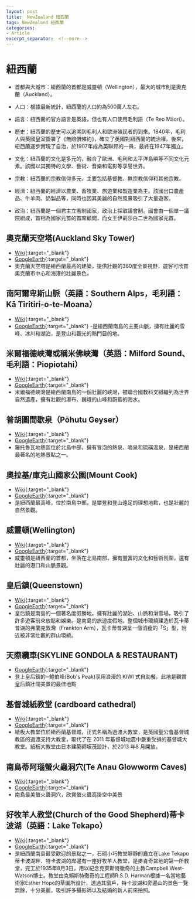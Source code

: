 ```yaml
---
layout: post
title:  NewZealand 紐西蘭
tags: NewZealand 紐西蘭 
categories:
- Article
excerpt_separator:  <!--more-->
---
```

# 紐西蘭
- 首都與大城市：紐西蘭的首都是威靈頓（Wellington），最大的城市則是奧克蘭（Auckland）。

- 人口：根據最新統計，紐西蘭的人口約為500萬人左右。

- 語言：紐西蘭的官方語言是英語，但也有人口使用毛利語（Te Reo Māori）。

- 歷史：紐西蘭的歷史可以追溯到毛利人和歐洲殖民者的到來。1840年，毛利人與英國皇室簽署了《無賠償條約》，確立了英國對紐西蘭的統治權。後來，紐西蘭逐步實現了自治，於1907年成為英聯邦的一員，最終在1947年獨立。

- 文化：紐西蘭的文化是多元的，融合了歐洲、毛利和太平洋島嶼等不同文化元素。該國以其獨特的文學、藝術、音樂和電影等享譽世界。

- 宗教：紐西蘭的宗教信仰多元，主要包括基督教、無宗教信仰和其他宗教。

- 經濟：紐西蘭的經濟以農業、畜牧業、旅遊業和製造業為主。該國出口農產品、牛羊肉、奶製品等，同時也因其美麗的自然風景吸引了大量遊客。

- 政治：紐西蘭是一個君主立憲制國家，政治上採取議會制。國會由一個單一議院組成，首相為國家元首的首席顧問，而女王伊莉莎白二世為國家元首。

## 奧克蘭天空塔(Auckland Sky Tower)
- [Wiki](https://zh.wikipedia.org/zh-tw/%E5%A4%A9%E7%A9%BA%E5%A1%94 "Wiki"){:target="_blank"} 
- [GoogleEarth](https://earth.google.com/web/search/Auckland+Sky+Tower/@-36.84850069,174.76220613,65.81326641a,893.02891678d,34.99999981y,1.25439897h,51.38397449t,0r/ "GoogleEarth"){:target="_blank"} 
- 奧克蘭天空塔是紐西蘭最高的建築，提供壯觀的360度全景視野，遊客可欣賞奧克蘭市中心和海港的壯麗景色。

## 南阿爾卑斯山脈（英語：Southern Alps，毛利語：Kā Tiritiri-o-te-Moana）
- [Wiki](https://zh.wikipedia.org/zh-tw/%E5%8D%97%E9%98%BF%E7%88%BE%E5%8D%91%E6%96%AF%E5%B1%B1%E8%84%88 "Wiki"){:target="_blank"} 
- [GoogleEarth](https://earth.google.com/web/search/Southern+Alps/@-43.49999945,170.5,1009.94286486a,3764.86415556d,34.99999984y,0h,0t,0r/ "GoogleEarth"){:target="_blank"} 
-是紐西蘭南島的主要山脈，擁有壯麗的雪峰、冰川和湖泊，是登山和觀光的熱門目的地。

## 米爾福德峽灣或稱米佛峽灣（英語：Milford Sound、毛利語：Piopiotahi）
- [Wiki](https://zh.wikipedia.org/zh-tw/%E7%B1%B3%E7%88%BE%E7%A6%8F%E5%BE%B7%E5%B3%BD%E7%81%A3 "Wiki"){:target="_blank"} 
- [GoogleEarth](https://earth.google.com/web/search/Milford+Sound/@-44.62330404,167.85433618,634.70812484a,33096.65739201d,34.99999997y,0h,0t,0r/ "GoogleEarth"){:target="_blank"} 
- 米爾福德峽灣是紐西蘭南島的一個壯麗的峽灣，被聯合國教科文組織列為世界自然遺產，擁有壯觀的瀑布、巍峨的山峰和蔚藍的海水。

## 普胡圖間歇泉（Pōhutu Geyser）
- [Wiki](https://en.wikipedia.org/wiki/P%C5%8Dhutu_Geyser "Wiki"){:target="_blank"} 
- [GoogleEarth](https://earth.google.com/web/search/Rotorua+Geothermal+Area/@-38.1634255,176.2540341,300.12806442a,809.5618911d,34.99999996y,0h,0t,0r/ "GoogleEarth"){:target="_blank"} 
- 羅托魯瓦地熱區位於北島中部，擁有冒泡的熱泉、噴泉和硫磺溫泉，是紐西蘭最著名的地熱景點之一。

## 奧拉基/庫克山國家公園(Mount Cook)
- [Wiki](https://zh.wikipedia.org/zh-tw/%E5%A5%A7%E6%8B%89%E5%9F%BA/%E5%BA%AB%E5%85%8B%E5%B1%B1%E5%9C%8B%E5%AE%B6%E5%85%AC%E5%9C%92 "Wiki"){:target="_blank"} 
- [GoogleEarth](https://earth.google.com/web/search/Mount+Cook/@-43.6004858,170.28175762,2299.94180633a,25111.02500559d,35y,0h,0t,0r/ "GoogleEarth"){:target="_blank"} 
- 是紐西蘭最高峰，位於南島中部，是攀登和登山遠足的理想地點，也是壯麗的自然景觀。

## 威靈頓(Wellington)
- [Wiki](https://zh.wikipedia.org/zh-tw/%E6%83%A0%E7%81%B5%E9%A1%BF "Wiki"){:target="_blank"} 
- [GoogleEarth](https://earth.google.com/web/search/Wellington/@-41.25296012,174.75425752,208.01375927a,69919.13675192d,34.99999977y,0h,0t,0r/ "GoogleEarth"){:target="_blank"} 
- 威靈頓是紐西蘭的首都，坐落在北島南部，擁有豐富的文化和藝術氛圍，還有壯麗的港口和山脈景觀。

## 皇后鎮(Queenstown)
- [Wiki](https://zh.wikipedia.org/zh-tw/%E7%9A%87%E5%90%8E%E9%95%87_(%E6%96%B0%E8%A5%BF%E5%85%B0) "Wiki"){:target="_blank"} 
- [GoogleEarth](https://earth.google.com/web/search/Queenstown/@-44.99684591,168.69979875,910.0139133a,32895.87315078d,34.99999931y,0h,0t,0r/ "GoogleEarth"){:target="_blank"} 
- 皇后鎮是南島的一個著名度假勝地，擁有壯麗的湖泊、山脈和滑雪場，吸引了許多遊客前來放鬆和娛樂。是南島的旅遊度假地。整個城市環繞建造於瓦卡蒂普湖的弗蘭克敦灣（Frankton Arm），瓦卡蒂普湖呈一個消瘦的「S」型，附近被非常壯觀的群山環繞。

## 天際纜車(SKYLINE GONDOLA & RESTAURANT)
- [GoogleEarth](https://earth.google.com/web/search/SKYLINE+GONDOLA+%26+RESTAURANT/@-45.02845699,168.65617973,354.12066015a,611.56288512d,35y,0h,0t,0r/ "GoogleEarth"){:target="_blank"} 
- 登上皇后鎮的─鮑伯峰(Bob's Peak)享用浪漫的 KIWI 式自助餐。此地是觀賞皇后鎮壯闊美景的最佳地點

## 基督城紙教堂 (cardboard cathedral)
- [Wiki](https://en.wikipedia.org/wiki/Cardboard_Cathedral "Wiki"){:target="_blank"} 
- [GoogleEarth](https://earth.google.com/web/search/%e7%b4%90%e8%a5%bf%e8%98%ad+%e5%9f%ba%e7%9d%a3%e5%9f%8e+%e7%b4%99%e6%95%99%e5%a0%82/@-43.53246488,172.64325535,8.90500813a,197.08248811d,35y,-175.14580227h,72.89800384t,0r/ "GoogleEarth"){:target="_blank"} 
- 紙板大教堂位於紐西蘭基督城，正式名稱為過渡大教堂，是英國聖公會基督城教區的過渡支持大教堂，取代了在 2011 年基督城地震中嚴重受損的基督城大教堂。紙板大教堂由日本建築師坂茂設計，於2013 年8 月開放。

## 南島蒂阿瑙螢火蟲洞穴(Te Anau Glowworm Caves)
- [Wiki](https://zh.wikipedia.org/zh-tw/%E8%92%82%E9%98%BF%E7%91%99 "Wiki"){:target="_blank"} 
- [GoogleEarth](https://earth.google.com/web/search/%e8%92%82%e9%98%bf%e7%91%99%e8%9e%a2%e7%81%ab%e8%9f%b2/@-45.3811604,167.90064445,422.68517117a,65313.61318915d,35y,0h,0t,0r/ "GoogleEarth"){:target="_blank"} 
- 南島最美螢火蟲洞穴，欣賞螢火蟲高掛空中美景

## 好牧羊人教堂(Church of the Good Shepherd)蒂卡波湖（英語：Lake Tekapo）
- [Wiki](https://zh.wikipedia.org/zh-tw/%E7%89%B9%E5%8D%A1%E6%B3%A2%E6%B9%96 "Wiki"){:target="_blank"} 
- [GoogleEarth](https://earth.google.com/web/search/%e7%b4%90%e8%a5%bf%e8%98%ad+Lake+Tekapo,+Pioneer+Drive,+Church+of+the+Good+Shepherd/@-44.0033759,170.4825055,705.98521053a,734.39567427d,35y,140.13992432h,45t,0r/ "GoogleEarth"){:target="_blank"} 
- 是紐西蘭南島最受歡迎的景點之一，石砌小巧教堂靜靜的矗立在Lake Tekapo蒂卡波湖畔．特卡波湖的岸邊有一座好牧羊人教堂，是麥肯奇盆地的第一所教堂，完工於1935年8月3日，用以紀念克萊斯特徹奇的主教Campbell West-Watson博士。教堂由克賴斯特徹奇的工程師R.S.D. Harman根據一名當地藝術家Esther Hope的草圖所設計，透過其窗戶，特卡波湖和旁邊山的景色一覽無餘，十分美麗，吸引許多攝影師以及結婚的新人前來拍照。